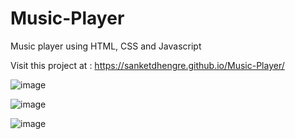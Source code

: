 # Music-Player
Music player using HTML, CSS and Javascript

Visit this project at : https://sanketdhengre.github.io/Music-Player/

![image](https://user-images.githubusercontent.com/83276393/222927318-3570ccbb-9ccb-4748-9ece-0e90631724ba.png)

![image](https://user-images.githubusercontent.com/83276393/222927338-8b19b8b1-1fa3-4a56-b63d-cc3bfd070d71.png)

![image](https://user-images.githubusercontent.com/83276393/222927353-68cbac4d-e947-4a05-a757-327c0f2832d2.png)
